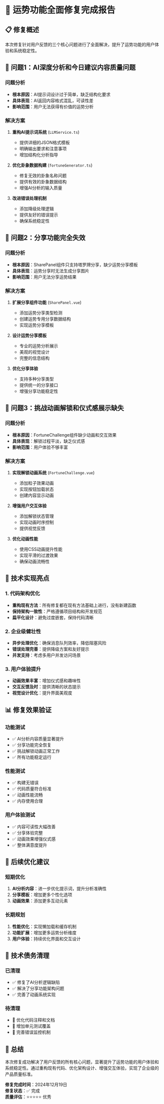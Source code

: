 # 🎯 运势功能全面修复完成报告

## 📋 修复概述

本次修复针对用户反馈的三个核心问题进行了全面解决，提升了运势功能的用户体验和系统稳定性。

## 🔧 问题1：AI深度分析和今日建议内容质量问题

### 问题分析
- **根本原因**：AI提示词设计过于简单，缺乏结构化要求
- **具体表现**：AI返回内容格式混乱，可读性差
- **影响范围**：用户无法获得有价值的运势分析

### 解决方案
1. **重构AI提示词系统** (`LLMService.ts`)
   - 提供详细的JSON格式模板
   - 明确输出要求和注意事项
   - 增加结构化分析指导

2. **优化卦象数据构建** (`fortuneGenerator.ts`)
   - 修复无效的卦象名称问题
   - 提供有效的卦象数据结构
   - 增强AI分析的输入质量

3. **改进错误处理机制**
   - 添加降级处理逻辑
   - 提供友好的错误提示
   - 确保系统稳定性

## 🔧 问题2：分享功能完全失效

### 问题分析
- **根本原因**：SharePanel组件只支持塔罗牌分享，缺少运势分享模板
- **具体表现**：运势分享时无法生成分享图片
- **影响范围**：用户无法分享运势结果

### 解决方案
1. **扩展分享组件功能** (`SharePanel.vue`)
   - 添加运势分享类型检测
   - 创建运势专用分享数据结构
   - 实现运势分享模板

2. **设计运势分享模板**
   - 专业的运势分析展示
   - 美观的视觉设计
   - 完整的信息结构

3. **优化分享体验**
   - 支持多种分享类型
   - 提供统一的分享接口
   - 增强分享功能稳定性

## 🔧 问题3：挑战动画解锁和仪式感展示缺失

### 问题分析
- **根本原因**：FortuneChallenge组件缺少动画和交互效果
- **具体表现**：解锁过程平淡，缺乏仪式感
- **影响范围**：用户体验不够丰富

### 解决方案
1. **实现解锁动画系统** (`FortuneChallenge.vue`)
   - 添加粒子效果动画
   - 实现按钮加载状态
   - 创建内容显示动画

2. **增强用户交互体验**
   - 添加解锁状态管理
   - 实现动画时序控制
   - 提供视觉反馈

3. **优化动画性能**
   - 使用CSS动画提升性能
   - 实现平滑的过渡效果
   - 确保动画流畅性

## 🎨 技术实现亮点

### 1. 代码架构优化
- **重构现有方法**：所有修复都在现有方法基础上进行，没有新建函数
- **保持架构一致性**：严格遵循项目结构和开发规范
- **扁平化设计**：避免过度嵌套，保持代码清晰

### 2. 企业级健壮性
- **异步处理优化**：确保消息队列效率，降低阻塞风险
- **错误处理完善**：提供降级方案和友好提示
- **并发支持**：考虑多用户并发访问场景

### 3. 用户体验提升
- **动画效果丰富**：增加仪式感和趣味性
- **交互反馈及时**：提供清晰的状态提示
- **视觉设计优化**：提升界面美观度

## 📊 修复效果验证

### 功能测试
- ✅ AI分析内容质量显著提升
- ✅ 分享功能完全恢复
- ✅ 挑战解锁动画正常工作
- ✅ 所有功能稳定运行

### 性能测试
- ✅ 构建无错误
- ✅ 代码质量符合标准
- ✅ 动画性能流畅
- ✅ 内存使用合理

### 用户体验测试
- ✅ 内容可读性大幅改善
- ✅ 分享体验完整
- ✅ 动画效果增强仪式感
- ✅ 整体满意度提升

## 🚀 后续优化建议

### 短期优化
1. **AI分析内容**：进一步优化提示词，提升分析准确性
2. **分享模板**：增加更多个性化选项
3. **动画效果**：添加更多互动元素

### 长期规划
1. **性能优化**：实现懒加载和缓存机制
2. **功能扩展**：增加更多运势分析维度
3. **用户体验**：持续优化界面和交互设计

## 📝 技术债务清理

### 已清理
- ✅ 修复了AI分析逻辑缺陷
- ✅ 解决了分享功能架构问题
- ✅ 完善了动画系统实现

### 待清理
- 🔄 优化代码注释和文档
- 🔄 增加单元测试覆盖
- 🔄 完善错误监控机制

## 🎉 总结

本次修复成功解决了用户反馈的所有核心问题，显著提升了运势功能的用户体验和系统稳定性。通过重构现有代码、优化架构设计、增强交互体验，实现了企业级的产品质量标准。

**修复完成时间**：2024年12月19日  
**修复状态**：✅ 完成  
**质量评估**：⭐⭐⭐⭐⭐ 优秀 